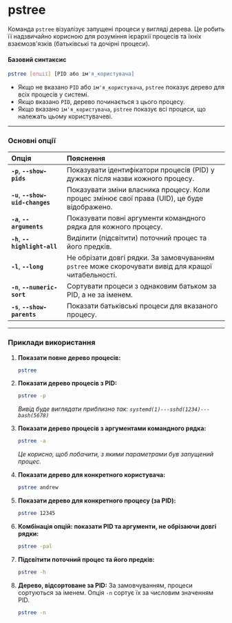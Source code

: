 # pstree

Команда `pstree` візуалізує запущені процеси у вигляді дерева. Це робить її надзвичайно корисною для розуміння ієрархії процесів та їхніх взаємозв'язків (батьківські та дочірні процеси).

#### **Базовий синтаксис**

```bash
pstree [опції] [PID або ім'я_користувача]
```

*   Якщо не вказано `PID` або `ім'я_користувача`, `pstree` показує дерево для всіх процесів у системі.
*   Якщо вказано `PID`, дерево починається з цього процесу.
*   Якщо вказано `ім'я_користувача`, `pstree` показує всі процеси, що належать цьому користувачеві.

---

### **Основні опції**

| Опція | Пояснення |
| :--- | :--- |
| **`-p`**, **`--show-pids`** | Показувати ідентифікатори процесів (PID) у дужках після назви кожного процесу. |
| **`-u`**, **`--show-uid-changes`** | Показувати зміни власника процесу. Коли процес змінює свої права (UID), це буде відображено. |
| **`-a`**, **`--arguments`** | Показувати повні аргументи командного рядка для кожного процесу. |
| **`-h`**, **`--highlight-all`** | Виділити (підсвітити) поточний процес та його предків. |
| **`-l`**, **`--long`** | Не обрізати довгі рядки. За замовчуванням `pstree` може скорочувати вивід для кращої читабельності. |
| **`-n`**, **`--numeric-sort`** | Сортувати процеси з однаковим батьком за PID, а не за іменем. |
| **`-s`**, **`--show-parents`** | Показати батьківські процеси для вказаного процесу. |

---

### **Приклади використання**

1.  **Показати повне дерево процесів:**
    ```bash
    pstree
    ```

2.  **Показати дерево процесів з PID:**
    ```bash
    pstree -p
    ```
    *Вивід буде виглядати приблизно так: `systemd(1)---sshd(1234)---bash(5678)`*

3.  **Показати дерево процесів з аргументами командного рядка:**
    ```bash
    pstree -a
    ```
    *Це корисно, щоб побачити, з якими параметрами був запущений процес.*

4.  **Показати дерево для конкретного користувача:**
    ```bash
    pstree andrew
    ```

5.  **Показати дерево для конкретного процесу (за PID):**
    ```bash
    pstree 12345
    ```

6.  **Комбінація опцій: показати PID та аргументи, не обрізаючи довгі рядки:**
    ```bash
    pstree -pal
    ```

7.  **Підсвітити поточний процес та його предків:**
    ```bash
    pstree -h
    ```

8.  **Дерево, відсортоване за PID:**
    За замовчуванням, процеси сортуються за іменем. Опція `-n` сортує їх за числовим значенням PID.
    ```bash
    pstree -n
    ```
